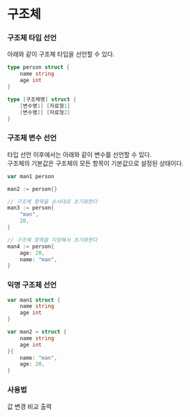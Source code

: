 # 구조체

### 구조체 타입 선언
아래와 같이 구조체 타입을 선언할 수 있다.
``` go
type person struct {
    name string
    age int
}

type [구조체명] struct {
    [변수명1] [자료형1]
    [변수명2] [자료형2]
}
```

### 구조체 변수 선언
타입 선언 이후에서는 아래와 같이 변수를 선언할 수 있다.  
구조체의 기본값은 구조체의 모든 항목이 기본값으로 설정된 상태이다.
``` go
var man1 person

man2 := person{}

// 구조체 항목을 순서대로 초기화한다
man3 := person{
    "man",
    20,
}

// 구조체 항목을 지정해서 초기화한다
man4 := person{
    age: 20,
    name: "man",
}
```

### 익명 구조체 선언
``` go
var man1 struct {
    name string
    age int
}

var man2 = struct {
    name string
    age int
}{
    name: "man",
    age: 20,
}
```

### 사용법
값 변경
비교
출력
